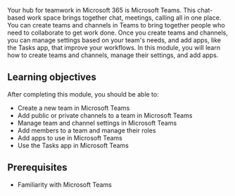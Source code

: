 Your hub for teamwork in Microsoft 365 is Microsoft Teams. This chat-based work space brings together chat, meetings, calling all in one place. You can create teams and channels in Teams to bring together people who need to collaborate to get work done. Once you create teams and channels, you can manage settings based on your team's needs, and add apps, like the Tasks app, that improve your workflows. In this module, you will learn how to create teams and channels, manage their settings, and add apps.

## Learning objectives

After completing this module, you should be able to:

* Create a new team in Microsoft Teams
* Add public or private channels to a team in Microsoft Teams
* Manage team and channel settings in Microsoft Teams
* Add members to a team and manage their roles
* Add apps to use in Microsoft Teams
* Use the Tasks app in Microsoft Teams

## Prerequisites

* Familiarity with Microsoft Teams
